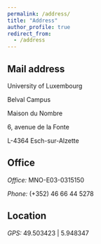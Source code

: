 ```yaml
---
permalink: /address/
title: "Address"
author_profile: true
redirect_from: 
  - /address
---
```


##  Mail address

University of Luxembourg

Belval Campus

Maison du Nombre

6, avenue de la Fonte

L-4364 Esch-sur-Alzette



##  Office

*Office:* MNO-E03-0315150

*Phone:* (+352) 46 66 44 5278



##  Location

*GPS:* 49.503423 | 5.948347
